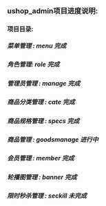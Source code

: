 ### ushop_admin项目进度说明:

#### 项目目录:

##### 菜单管理 : menu   完成

##### 角色管理: role  完成

##### 管理员管理 : manage 完成

##### 商品分类管理 : cate 完成

##### 商品规格管理 : specs 完成

##### 商品管理 : goodsmanage  进行中

##### 会员管理 : member 完成

##### 轮播图管理 : banner 完成

##### 限时秒杀管理 : seckill 未完成  



